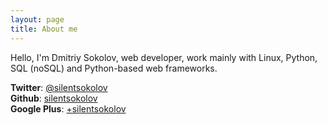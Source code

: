 ```yaml
---
layout: page
title: About me
---
```


Hello, I'm Dmitriy Sokolov, web developer, work mainly with Linux, Python, SQL (noSQL) and Python-based web frameworks.

**Twitter**: [@silentsokolov](https://twitter.com/silentsokolov)  
**Github**: [silentsokolov](https://github.com/SilentSokolov)  
**Google Plus**: [+silentsokolov](https://plus.google.com/u/0/107646256737298700712)  
